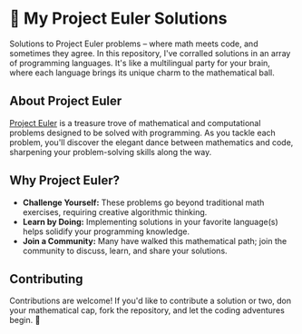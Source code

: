 # 🚀 My Project Euler Solutions

Solutions to Project Euler problems – where math meets code, and sometimes they agree. In this repository, I've corralled solutions in an array of programming languages. It's like a multilingual party for your brain, where each language brings its unique charm to the mathematical ball.

## About Project Euler

[Project Euler](https://projecteuler.net/) is a treasure trove of mathematical and computational problems designed to be solved with programming. As you tackle each problem, you'll discover the elegant dance between mathematics and code, sharpening your problem-solving skills along the way.

## Why Project Euler?

- **Challenge Yourself:** These problems go beyond traditional math exercises, requiring creative algorithmic thinking.
- **Learn by Doing:** Implementing solutions in your favorite language(s) helps solidify your programming knowledge.
- **Join a Community:** Many have walked this mathematical path; join the community to discuss, learn, and share your solutions.

## Contributing

Contributions are welcome! If you'd like to contribute a solution or two, don your mathematical cap, fork the repository, and let the coding adventures begin. 🚀
